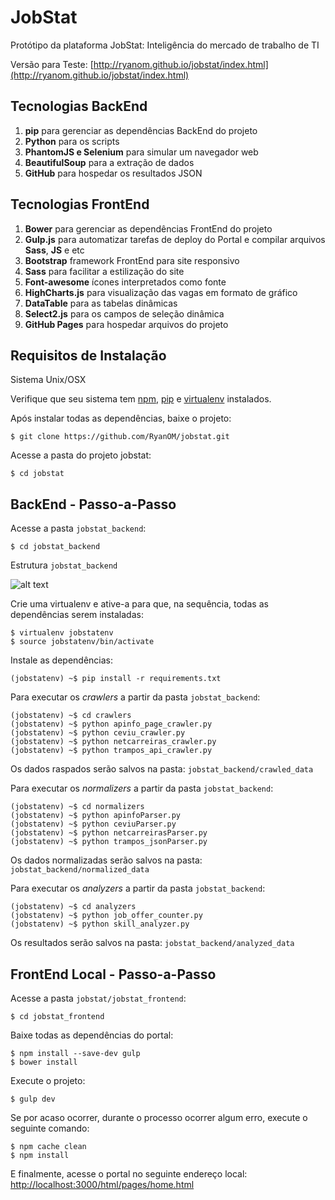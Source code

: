 # JobStat

Protótipo da plataforma JobStat: Inteligência do mercado de trabalho de TI

Versão para Teste: [http://ryanom.github.io/jobstat/index.html](http://ryanom.github.io/jobstat/index.html)

## Tecnologias BackEnd
1. **pip** para gerenciar as dependências BackEnd do projeto
2. **Python** para os scripts
3. **PhantomJS e Selenium** para simular um navegador web
4. **BeautifulSoup** para a extração de dados
5. **GitHub** para hospedar os resultados JSON



## Tecnologias FrontEnd
1. **Bower** para gerenciar as dependências FrontEnd do projeto
2. **Gulp.js** para automatizar tarefas de deploy do Portal e compilar arquivos **Sass**, **JS** e etc
3. **Bootstrap** framework FrontEnd para site responsivo
4. **Sass** para facilitar a estilização do site
5. **Font-awesome** ícones interpretados como fonte
6. **HighCharts.js** para visualização das vagas em formato de gráfico
7. **DataTable** para as tabelas dinâmicas
8. **Select2.js** para os campos de seleção dinâmica
9. **GitHub Pages** para hospedar arquivos do projeto

## Requisitos de Instalação

Sistema Unix/OSX

Verifique que seu sistema tem [npm](https://nodejs.org/en/download/), [pip](https://pip.pypa.io/en/stable/installing/) e [virtualenv](https://virtualenv.pypa.io/en/stable/installation/) instalados.

Após instalar todas as dependências, baixe o projeto:
```
$ git clone https://github.com/RyanOM/jobstat.git
```

Acesse a pasta do projeto jobstat:
```
$ cd jobstat
```

## BackEnd - Passo-a-Passo

Acesse a pasta `jobstat_backend`:
```
$ cd jobstat_backend
```

Estrutura `jobstat_backend`

![alt text](https://s28.postimg.org/eiq89uzcd/Screen_Shot_2016_12_15_at_4_23_20_PM.png "Logo Title Text 1")


Crie uma virtualenv e ative-a para que, na sequência, todas as dependências serem instaladas:
```
$ virtualenv jobstatenv
$ source jobstatenv/bin/activate
```

Instale as dependências:
```
(jobstatenv) ~$ pip install -r requirements.txt
```

Para executar os *crawlers* a partir da pasta `jobstat_backend`:
```
(jobstatenv) ~$ cd crawlers
(jobstatenv) ~$ python apinfo_page_crawler.py
(jobstatenv) ~$ python ceviu_crawler.py
(jobstatenv) ~$ python netcarreiras_crawler.py
(jobstatenv) ~$ python trampos_api_crawler.py	
```
Os dados raspados serão salvos na pasta: `jobstat_backend/crawled_data`

Para executar os *normalizers* a partir da pasta `jobstat_backend`:
```
(jobstatenv) ~$ cd normalizers
(jobstatenv) ~$ python apinfoParser.py
(jobstatenv) ~$ python ceviuParser.py
(jobstatenv) ~$ python netcarreirasParser.py
(jobstatenv) ~$ python trampos_jsonParser.py
```
Os dados normalizadas serão salvos na pasta: `jobstat_backend/normalized_data`

Para executar os *analyzers* a partir da pasta `jobstat_backend`:
```
(jobstatenv) ~$ cd analyzers
(jobstatenv) ~$ python job_offer_counter.py
(jobstatenv) ~$ python skill_analyzer.py	
```
Os resultados serão salvos na pasta: `jobstat_backend/analyzed_data`


## FrontEnd Local - Passo-a-Passo

Acesse a pasta `jobstat/jobstat_frontend`:
```
$ cd jobstat_frontend
```

Baixe todas as dependências do portal:
```
$ npm install --save-dev gulp
$ bower install
```


Execute o projeto:
```
$ gulp dev
```

Se por acaso ocorrer, durante o processo ocorrer algum erro, execute o seguinte comando:
```
$ npm cache clean
$ npm install
```

E finalmente, acesse o portal no seguinte endereço local: [http://localhost:3000/html/pages/home.html](http://localhost:3000/html/pages/home.html)
